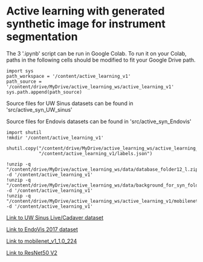 # Active learning with generated synthetic image for instrument segmentation

The 3 '.ipynb' script can be run in Google Colab. To run it on your Colab, paths in the following cells should be modified to fit your Google Drive path.

```
import sys
path_workspace = '/content/active_learning_v1'
path_source = '/content/drive/MyDrive/active_learning_ws/active_learning_v1'
sys.path.append(path_source)
```

Source files for UW Sinus datasets can be found in 'src/active_syn_UW_sinus'

Source files for Endovis datasets can be found in 'src/active_syn_Endovis'

```
import shutil
!mkdir '/content/active_learning_v1'

shutil.copy("/content/drive/MyDrive/active_learning_ws/active_learning_v1/labels.json", 
            "/content/active_learning_v1/labels.json")

!unzip -q "/content/drive/MyDrive/active_learning_ws/data/database_folder12_l.zip" -d '/content/active_learning_v1'
!unzip -q "/content/drive/MyDrive/active_learning_ws/data/background_for_syn_folder12_l.zip" -d '/content/active_learning_v1'
!unzip -q "/content/drive/MyDrive/active_learning_ws/active_learning_v1/mobilenet_v1_1.0_224.zip" -d '/content/active_learning_v1'
```

[Link to UW Sinus Live/Cadaver dataset](https://digital.lib.washington.edu/researchworks/handle/1773/45396)

[Link to EndoVis 2017 dataset](https://endovissub2017-roboticinstrumentsegmentation.grand-challenge.org/Data/)

[Link to mobilenet_v1_1.0_224](https://github.com/tensorflow/models/blob/master/research/slim/nets/mobilenet_v1.md)

[Link to ResNet50 V2](https://github.com/tensorflow/models/tree/master/research/slim#pre-trained-models)
